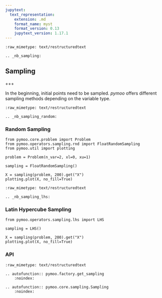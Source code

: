 ```yaml
---
jupytext:
  text_representation:
    extension: .md
    format_name: myst
    format_version: 0.13
    jupytext_version: 1.17.1
---
```


```{raw-cell}
:raw_mimetype: text/restructuredtext

.. _nb_sampling:
```

## Sampling

+++

In the beginning, initial points need to be sampled. *pymoo* offers different sampling methods depending on the variable type.

```{raw-cell}
:raw_mimetype: text/restructuredtext

.. _nb_sampling_random:
```

### Random Sampling

```{code-cell} ipython3
from pymoo.core.problem import Problem
from pymoo.operators.sampling.rnd import FloatRandomSampling
from pymoo.util import plotting

problem = Problem(n_var=2, xl=0, xu=1)

sampling = FloatRandomSampling()

X = sampling(problem, 200).get("X")
plotting.plot(X, no_fill=True)
```

```{raw-cell}
:raw_mimetype: text/restructuredtext

.. _nb_sampling_lhs:
```

### Latin Hypercube Sampling

```{code-cell} ipython3
from pymoo.operators.sampling.lhs import LHS

sampling = LHS()

X = sampling(problem, 200).get("X")
plotting.plot(X, no_fill=True)
```

### API

```{raw-cell}
:raw_mimetype: text/restructuredtext

.. autofunction:: pymoo.factory.get_sampling
    :noindex:

.. autofunction:: pymoo.core.sampling.Sampling
    :noindex:
```
